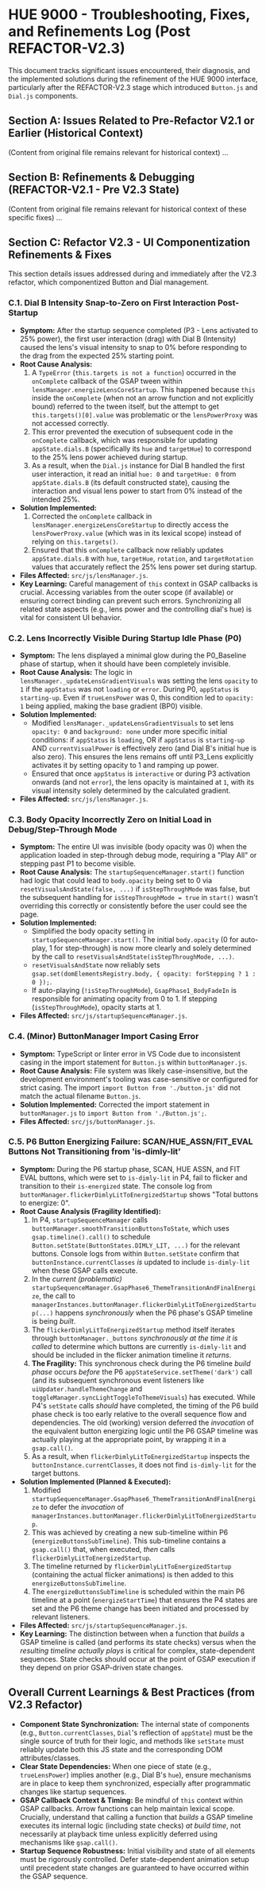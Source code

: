# HUE 9000 - Troubleshooting, Fixes, and Refinements Log (Post REFACTOR-V2.3)

This document tracks significant issues encountered, their diagnosis, and the implemented solutions during the refinement of the HUE 9000 interface, particularly after the REFACTOR-V2.3 stage which introduced `Button.js` and `Dial.js` components.

## Section A: Issues Related to Pre-Refactor V2.1 or Earlier (Historical Context)
(Content from original file remains relevant for historical context)
...

## Section B: Refinements & Debugging (REFACTOR-V2.1 - Pre V2.3 State)
(Content from original file remains relevant for historical context of these specific fixes)
...

## Section C: Refactor V2.3 - UI Componentization Refinements & Fixes

This section details issues addressed during and immediately after the V2.3 refactor, which componentized Button and Dial management.

### C.1. Dial B Intensity Snap-to-Zero on First Interaction Post-Startup
*   **Symptom:** After the startup sequence completed (P3 - Lens activated to 25% power), the first user interaction (drag) with Dial B (Intensity) caused the lens's visual intensity to snap to 0% before responding to the drag from the expected 25% starting point.
*   **Root Cause Analysis:**
    1.  A `TypeError` (`this.targets is not a function`) occurred in the `onComplete` callback of the GSAP tween within `lensManager.energizeLensCoreStartup`. This happened because `this` inside the `onComplete` (when not an arrow function and not explicitly bound) referred to the tween itself, but the attempt to get `this.targets()[0].value` was problematic or the `lensPowerProxy` was not accessed correctly.
    2.  This error prevented the execution of subsequent code in the `onComplete` callback, which was responsible for updating `appState.dials.B` (specifically its `hue` and `targetHue`) to correspond to the 25% lens power achieved during startup.
    3.  As a result, when the `Dial.js` instance for Dial B handled the first user interaction, it read an initial `hue: 0` and `targetHue: 0` from `appState.dials.B` (its default constructed state), causing the interaction and visual lens power to start from 0% instead of the intended 25%.
*   **Solution Implemented:**
    1.  Corrected the `onComplete` callback in `lensManager.energizeLensCoreStartup` to directly access the `lensPowerProxy.value` (which was in its lexical scope) instead of relying on `this.targets()`.
    2.  Ensured that this `onComplete` callback now reliably updates `appState.dials.B` with `hue`, `targetHue`, `rotation`, and `targetRotation` values that accurately reflect the 25% lens power set during startup.
*   **Files Affected:** `src/js/lensManager.js`.
*   **Key Learning:** Careful management of `this` context in GSAP callbacks is crucial. Accessing variables from the outer scope (if available) or ensuring correct binding can prevent such errors. Synchronizing all related state aspects (e.g., lens power and the controlling dial's hue) is vital for consistent UI behavior.

### C.2. Lens Incorrectly Visible During Startup Idle Phase (P0)
*   **Symptom:** The lens displayed a minimal glow during the P0_Baseline phase of startup, when it should have been completely invisible.
*   **Root Cause Analysis:** The logic in `lensManager._updateLensGradientVisuals` was setting the lens `opacity` to `1` if the `appStatus` was not `loading` or `error`. During P0, `appStatus` is `starting-up`. Even if `trueLensPower` was 0, this condition led to `opacity: 1` being applied, making the base gradient (BP0) visible.
*   **Solution Implemented:**
    *   Modified `lensManager._updateLensGradientVisuals` to set lens `opacity: 0` and `background: none` under more specific initial conditions: if `appStatus` is `loading`, OR if `appStatus` is `starting-up` AND `currentVisualPower` is effectively zero (and Dial B's initial hue is also zero). This ensures the lens remains off until P3_Lens explicitly activates it by setting opacity to 1 and ramping up power.
    *   Ensured that once `appStatus` is `interactive` or during P3 activation onwards (and not `error`), the lens opacity is maintained at `1`, with its visual intensity solely determined by the calculated gradient.
*   **Files Affected:** `src/js/lensManager.js`.

### C.3. Body Opacity Incorrectly Zero on Initial Load in Debug/Step-Through Mode
*   **Symptom:** The entire UI was invisible (body opacity was 0) when the application loaded in step-through debug mode, requiring a "Play All" or stepping past P1 to become visible.
*   **Root Cause Analysis:** The `startupSequenceManager.start()` function had logic that could lead to `body.opacity` being set to 0 via `resetVisualsAndState(false, ...)` if `isStepThroughMode` was false, but the subsequent handling for `isStepThroughMode = true` in `start()` wasn't overriding this correctly or consistently before the user could see the page.
*   **Solution Implemented:**
    *   Simplified the body opacity setting in `startupSequenceManager.start()`. The initial `body.opacity` (0 for auto-play, 1 for step-through) is now more clearly and solely determined by the call to `resetVisualsAndState(isStepThroughMode, ...)`.
    *   `resetVisualsAndState` now reliably sets `gsap.set(domElementsRegistry.body, { opacity: forStepping ? 1 : 0 });`.
    *   If auto-playing (`!isStepThroughMode`), `GsapPhase1_BodyFadeIn` is responsible for animating opacity from 0 to 1. If stepping (`isStepThroughMode`), opacity starts at 1.
*   **Files Affected:** `src/js/startupSequenceManager.js`.

### C.4. (Minor) ButtonManager Import Casing Error
*   **Symptom:** TypeScript or linter error in VS Code due to inconsistent casing in the import statement for `Button.js` within `buttonManager.js`.
*   **Root Cause Analysis:** File system was likely case-insensitive, but the development environment's tooling was case-sensitive or configured for strict casing. The import `import Button from './button.js'` did not match the actual filename `Button.js`.
*   **Solution Implemented:** Corrected the import statement in `buttonManager.js` to `import Button from './Button.js';`.
*   **Files Affected:** `src/js/buttonManager.js`.

### C.5. P6 Button Energizing Failure: SCAN/HUE_ASSN/FIT_EVAL Buttons Not Transitioning from 'is-dimly-lit'
*   **Symptom:** During the P6 startup phase, SCAN, HUE ASSN, and FIT EVAL buttons, which were set to `is-dimly-lit` in P4, fail to flicker and transition to their `is-energized` state. The console log from `buttonManager.flickerDimlyLitToEnergizedStartup` shows "Total buttons to energize: 0".
*   **Root Cause Analysis (Fragility Identified):**
    1.  In P4, `startupSequenceManager` calls `buttonManager.smoothTransitionButtonsToState`, which uses `gsap.timeline().call()` to schedule `Button.setState(ButtonStates.DIMLY_LIT, ...)` for the relevant buttons. Console logs from within `Button.setState` confirm that `buttonInstance.currentClasses` *is* updated to include `is-dimly-lit` when these GSAP calls execute.
    2.  In the *current (problematic)* `startupSequenceManager.GsapPhase6_ThemeTransitionAndFinalEnergize`, the call to `managerInstances.buttonManager.flickerDimlyLitToEnergizedStartup(...)` happens *synchronously* when the P6 phase's GSAP timeline is being *built*.
    3.  The `flickerDimlyLitToEnergizedStartup` method itself iterates through `buttonManager._buttons` *synchronously at the time it is called* to determine which buttons are currently `is-dimly-lit` and should be included in the flicker animation timeline it *returns*.
    4.  **The Fragility:** This synchronous check during the P6 timeline *build phase* occurs *before* the P6 `appStateService.setTheme('dark')` call (and its subsequent synchronous event listeners like `uiUpdater.handleThemeChange` and `toggleManager.syncLightToggleToThemeVisuals`) has executed. While P4's `setState` calls *should* have completed, the timing of the P6 build phase check is too early relative to the overall sequence flow and dependencies. The old (working) version deferred the *invocation* of the equivalent button energizing logic until the P6 GSAP timeline was actually playing at the appropriate point, by wrapping it in a `gsap.call()`.
    5.  As a result, when `flickerDimlyLitToEnergizedStartup` inspects the `buttonInstance.currentClasses`, it does not find `is-dimly-lit` for the target buttons.
*   **Solution Implemented (Planned & Executed):**
    1.  Modified `startupSequenceManager.GsapPhase6_ThemeTransitionAndFinalEnergize` to defer the *invocation* of `managerInstances.buttonManager.flickerDimlyLitToEnergizedStartup`.
    2.  This was achieved by creating a new sub-timeline within P6 (`energizeButtonsSubTimeline`). This sub-timeline contains a `gsap.call()` that, when executed, *then* calls `flickerDimlyLitToEnergizedStartup`.
    3.  The timeline returned by `flickerDimlyLitToEnergizedStartup` (containing the actual flicker animations) is then added to this `energizeButtonsSubTimeline`.
    4.  The `energizeButtonsSubTimeline` is scheduled within the main P6 timeline at a point (`energizeStartTime`) that ensures the P4 states are set and the P6 theme change has been initiated and processed by relevant listeners.
*   **Files Affected:** `src/js/startupSequenceManager.js`.
*   **Key Learning:** The distinction between when a function that *builds* a GSAP timeline is called (and performs its state checks) versus when the *resulting timeline actually plays* is critical for complex, state-dependent sequences. State checks should occur at the point of GSAP execution if they depend on prior GSAP-driven state changes.

## Overall Current Learnings & Best Practices (from V2.3 Refactor)

*   **Component State Synchronization:** The internal state of components (e.g., `Button.currentClasses`, `Dial`'s reflection of `appState`) must be the single source of truth for their logic, and methods like `setState` must reliably update both this JS state and the corresponding DOM attributes/classes.
*   **Clear State Dependencies:** When one piece of state (e.g., `trueLensPower`) implies another (e.g., Dial B's `hue`), ensure mechanisms are in place to keep them synchronized, especially after programmatic changes like startup sequences.
*   **GSAP Callback Context & Timing:** Be mindful of `this` context within GSAP callbacks. Arrow functions can help maintain lexical scope. Crucially, understand that calling a function that *builds* a GSAP timeline executes its internal logic (including state checks) *at build time*, not necessarily at playback time unless explicitly deferred using mechanisms like `gsap.call()`.
*   **Startup Sequence Robustness:** Initial visibility and state of all elements must be rigorously controlled. Defer state-dependent animation setup until precedent state changes are guaranteed to have occurred within the GSAP sequence.